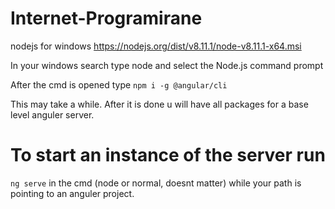 # Internet-Programirane

nodejs for windows
https://nodejs.org/dist/v8.11.1/node-v8.11.1-x64.msi

In your windows search type node and select the Node.js command prompt

After the cmd is opened type
`npm i -g @angular/cli`

This may take a while. After it is done u will have all packages for a base level anguler server.

# To start an instance of the server run
`ng serve`
in the cmd (node or normal, doesnt matter) while your path is pointing to an anguler project.
